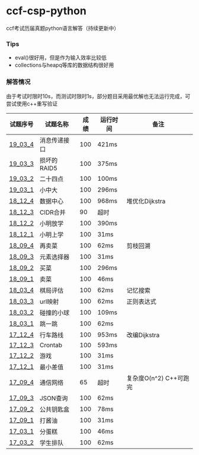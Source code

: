 # ccf-csp-python
ccf考试历届真题python语言解答（持续更新中）
### Tips
* eval()很好用，但是作为输入效率比较低
* collections与heapq等库的数据结构很好用
### 解答情况
由于考试时限时10s，而测试时限时1s，部分题目采用最优解也无法运行完成，可尝试使用c++重写验证  

| 试题序号                        | 试题名称     | 成绩 | 运行时间 | 备注                   |
| ------------------------------- | ------------ | ---- | -------- | ---------------------- |
| [19_03_4](./19_03_4/19_03_4.py) | 消息传递接口 | 100  | 421ms    |                        |
| [19_03_3](./19_03_3/19_03_3.py) | 损坏的RAID5  | 100  | 375ms    |                        |
| [19_03_2](./19_03_2/19_03_2.py) | 二十四点     | 100  | 100ms    |                        |
| [19_03_1](./19_03_1/19_03_1.py) | 小中大       | 100  | 296ms    |                        |
| [18_12_4](./18_12_4/18_12_4.py) | 数据中心     | 100  | 968ms    | 堆优化Dijkstra         |
| [18_12_3](./18_12_3/18_12_3.py) | CIDR合并     | 90   | 超时     |                        |
| [18_12_2](./18_12_2/18_12_2.py) | 小明放学     | 100  | 390ms    |                        |
| [18_12_1](./18_12_1/18_12_1.py) | 小明上学     | 100  | 31ms     |                        |
| [18_09_4](./18_09_4/18_09_4.py) | 再卖菜       | 100  | 62ms     | 剪枝回溯               |
| [18_09_3](./18_09_3/18_09_3.py) | 元素选择器   | 100  | 31ms     |                        |
| [18_09_2](./18_09_2/18_09_2.py) | 买菜         | 100  | 296ms    |                        |
| [18_09_1](./18_09_1/18_09_1.py) | 卖菜         | 100  | 46ms     |                        |
| [18_03_4](./18_03_4/18_03_4.py) | 棋局评估     | 100  | 62ms     | 记忆搜索               |
| [18_03_3](./18_03_3/18_03_3.py) | url映射      | 100  | 62ms     | 正则表达式             |
| [18_03_2](./18_03_2/18_03_2.py) | 碰撞的小球   | 100  | 109ms    |                        |
| [18_03_1](./18_03_1/18_03_1.py) | 跳一跳       | 100  | 62ms     |                        |
| [17_12_4](./17_12_4/17_12_4.py) | 行车路线     | 100  | 953ms    | 改编Dijkstra           |
| [17_12_3](./17_12_3/17_12_3.py) | Crontab      | 100  | 593ms    |                        |
| [17_12_2](./17_12_2/17_12_2.py) | 游戏         | 100  | 31ms     |                        |
| [17_12_1](./17_12_1/17_12_1.py) | 最小差值     | 100  | 31ms     |                        |
| [17_09_4](./17_09_4/17_09_4.py) | 通信网络     | 65   | 超时     | 复杂度O(n^2) C++可跑完 |
| [17_09_3](./17_09_3/17_09_3.py) | JSON查询     | 100  | 62ms     |                        |
| [17_09_2](./17_09_2/17_09_2.py) | 公共钥匙盒   | 100  | 78ms     |                        |
| [17_09_1](./17_09_1/17_09_1.py) | 打酱油       | 100  | 31ms     |                        |
| [17_03_1](./17_03_1/17_03_1.py) | 分蛋糕       | 100  | 46ms     |                        |
| [17_03_2](./17_03_2/17_03_2.py) | 学生排队     | 100  | 62ms     |                        |